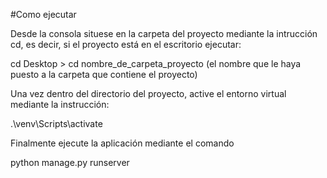 #Como ejecutar

Desde la consola situese en la carpeta del proyecto mediante la intrucción cd, 
es decir, si el proyecto está en el escritorio ejecutar:

cd Desktop > cd nombre_de_carpeta_proyecto (el nombre que le haya puesto a la carpeta que contiene el proyecto)

Una vez dentro del directorio del proyecto, active el entorno virtual mediante la instrucción:

.\venv\Scripts\activate

Finalmente ejecute la aplicación mediante el comando 

python manage.py runserver

